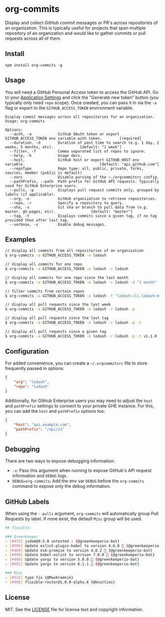 # org-commits

Display and collect GitHub commit messages or PR's across repositories of an organization. This is typically useful for projects that span multiple repository of an organization and would like to gather commits or pull requests across all of them.

## Install

```
npm install org-commits -g
```

## Usage

You will need a GitHub Personal Access token to access the GitHub API. Go to your [Application Settings](https://github.com/settings/tokens) and click the "Generate new token" button (you typically only need `repo` scope). Once created, you can pass it in via the `-a` flag or export to the `GITHUB_ACCESS_TOKEN` environment variable.

```
Display commit messages across all repositories for an organization.
Usage: org-commits

Options:
  --auth, -a            Github OAuth token or export GITHUB_ACCESS_TOKEN env variable with token.        [required]
  --duration, -d        Duration of past time to search (e.g. 1 day, 2 weeks, 5 months, etc).            [default: "1 week"]
  --filter, -f          Comma separated list of repos to ignore.                                     
  --help, -h            Usage docs.
  --host,               GitHub host or export GITHUB_HOST env variable.                                  [default: "api.github.com"]
  --repoType            Repo type: all, public, private, forks, sources, member (public is default)
  --norc                Disable parsing of the ~./orgcommitsrc config.
  --pathPrefix, --path  Path prefix for GitHub API requests. Typically used for GitHub Enterprise users.
  --pulls, -p           Displays pull request commits only, grouped by labels (if applicable).
  --org, -o             GitHub organization to retrieve repositories.
  --repo, -r            Specify a repository to query.
  --sha, -s             Git sha or branch to pull data from (e.g. master, gh-pages, etc).                [default: "master"]
  --tag, -t             Displays commits since a given tag, if no tag provided then after last tag.
  --verbose, -v         Enable debug messages.
```

## Examples

```bash
// display all commits from all repositories of an organization
$ org-commits -a GITHUB_ACCESS_TOKEN -o lodash

// display all commits for one repo
$ org-commits -a GITHUB_ACCESS_TOKEN -o lodash -r lodash

// display all commits for one repo since the last month
$ org-commits -a GITHUB_ACCESS_TOKEN -o lodash -r lodash -d "1 month"

// filter commits from certain repos
$ org-commits -a GITHUB_ACCESS_TOKEN -o lodash -f "lodash-cli,lodash-migrate"

// display all pull requests since the last week
$ org-commits -a GITHUB_ACCESS_TOKEN -o lodash -r lodash -p

// display all pull requests since the last tag
$ org-commits -a GITHUB_ACCESS_TOKEN -o lodash -r lodash -p -t

// display all pull requests since a given tag
$ org-commits -a GITHUB_ACCESS_TOKEN -o lodash -r lodash -p -t v1.1.0
```

## Configuration

For added convenience, you can create a `~/.orgcommitsrc` file to store frequently passed in options:

```json
{
    "org": "lodash",
    "repo": "lodash"
}
```

Additionally, for GitHub Enterprise users you may need to adjust the `host` and `pathPrefix` settings to connect to your private GHE instance. For this, you can add the `host` and `pathPrefix` options too:

```json
{
    "host": "api.example.com",
    "pathPrefix": "/api/v3"
}
```

## Debugging

There are two ways to expose debugging information:

* `-v`: Pass this argument when running to expose GitHub's API request information and `DEBUG` logs.
* `DEBUG=org-commits`: Add the env var `DEBUG` before the `org-commits` command to expose only the debug information.

## GitHub Labels

When using the `--pulls` argument, `org-commits` will automatically group Pull Requests by label. If none exist, the default `Misc` group will be used.

```bash
## fluxible:

### Greenkeeper
- [#475] jsdom@9.5.0 untested ⚠️ (@greenkeeperio-bot)
- [#506] Update eslint-plugin-babel to version 4.0.0 🚀 (@greenkeeperio-bot)
- [#489] Update es6-promise to version 4.0.2 🚀 (@greenkeeperio-bot)
- [#490] Update babel-eslint to version 7.0.0 🚀 (@greenkeeperio-bot)
- [#469] Update yargs to version 5.0.0 🚀 (@greenkeeperio-bot)
- [#501] Update yargs to version 6.1.1 🚀 (@greenkeeperio-bot)

### Misc
- [#512] typo fix (@MaxKramnik)
- [#498] fluxible-router@1.0.0-alpha.6 (@knutties)
```

## License

MIT. See the [LICENSE](https://github.com/redonkulus/org-commits/blob/master/LICENSE.md) file for license text and copyright information.
